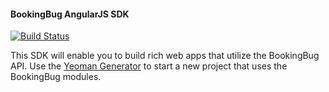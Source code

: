 #### BookingBug AngularJS SDK

[![Build Status](https://travis-ci.org/BookingBug/bookingbug-angular.svg?branch=master)](https://travis-ci.org/BookingBug/bookingbug-angular)

This SDK will enable you to build rich web apps that utilize the BookingBug
API. Use the [Yeoman Generator](https://www.npmjs.com/package/generator-bookingbug)
to start a new project that uses the BookingBug modules.

